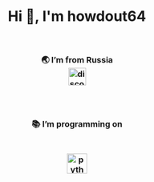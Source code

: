 <h1 align="center">Hi 👋, I'm howdout64</h1> <br />
<h3 align="center">🌏 I’m from Russia <br />
  <img width="35" alt="discord" src="https://cdn-icons-png.flaticon.com/512/3670/3670157.png">
  <h3 align="center"> <br />
<h3 align="center">📚 I’m programming on <h3 align="center"> <br />
<img width="40" alt="python" src="https://upload.wikimedia.org/wikipedia/commons/thumb/c/c3/Python-logo-notext.svg/1869px-Python-logo-notext.svg.png">
